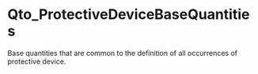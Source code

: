 # Qto_ProtectiveDeviceBaseQuantities

Base quantities that are common to the definition of all occurrences of protective device.
